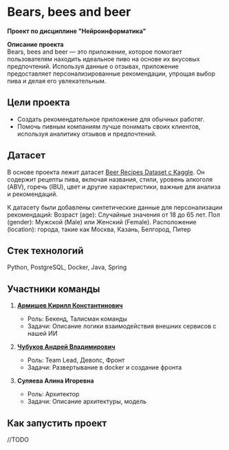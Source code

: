 # Bears, bees and beer   
**Проект по дисциплине "Нейроинформатика"**

**Описание проекта**  
Bears, bees and beer  — это приложение, которое помогает пользователям находить идеальное пиво на основе их вкусовых предпочтений. Используя данные о отзывах, приложение предоставляет персонализированные рекомендации, упрощая выбор пива и делая его увлекательным.  

## Цели проекта  
- Создать рекомендательное приложение для обычных работяг.  
- Помочь пивным компаниям лучше понимать своих клиентов, используя аналитику отзывов и предпочтений.  

## Датасет 
В основе проекта лежит датасет [Beer Recipes Dataset с Kaggle](https://www.kaggle.com/datasets/jtrofe/beer-recipes/data). Он содержит рецепты пива, включая названия, стили, уровень алкоголя (ABV), горечь (IBU), цвет и другие характеристики, важные для анализа и рекомендаций.

К датасету были добавлены синтетические  данные для персонализации рекомендаций:
Возраст (age): Случайные значения от 18 до 65 лет.
Пол (gender): Мужской (Male) или Женский (Female).
Расположение (location): города, такие как Москва, Казань, Белгород, Питер

## Стек технологий  
 Python, PostgreSQL, Docker, Java, Spring

## Участники команды  
1. **[Армишев Кирилл Константинович](https://github.com/armishev)**  
   - Роль: Бекенд, Талисман команды
   - Задачи: Описание логики взаимодействия внешних сервисов с нашей ИИ

2. **[Чубуков Андрей Владимирович](https://github.com/Mrak0bEss)**
   - Роль: Team Lead, Девопс, Фронт
   - Задачи: Развертывание в docker и создание фронта

3. **Суляева Алина Игоревна** 
   - Роль: Архитектор
   - Задачи: Описание архитектуры, модель


## Как запустить проект  
//TODO
